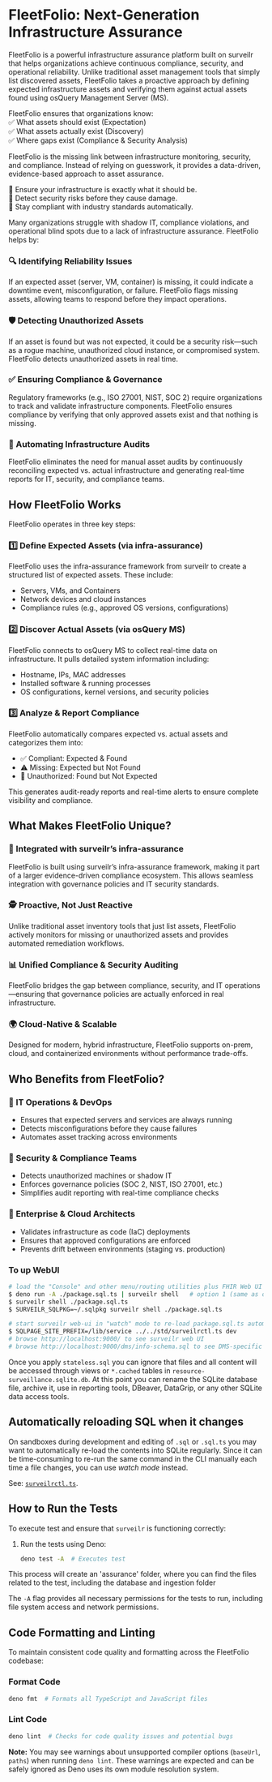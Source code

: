 # FleetFolio: Next-Generation Infrastructure Assurance

FleetFolio is a powerful infrastructure assurance platform built on surveilr
that helps organizations achieve continuous compliance, security, and
operational reliability. Unlike traditional asset management tools that simply
list discovered assets, FleetFolio takes a proactive approach by defining
expected infrastructure assets and verifying them against actual assets found
using osQuery Management Server (MS).

FleetFolio ensures that organizations know:\
✅ What assets should exist (Expectation)\
✅ What assets actually exist (Discovery)\
✅ Where gaps exist (Compliance & Security Analysis)

FleetFolio is the missing link between infrastructure monitoring, security, and
compliance. Instead of relying on guesswork, it provides a data-driven,
evidence-based approach to asset assurance.

🔹 Ensure your infrastructure is exactly what it should be.\
🔹 Detect security risks before they cause damage.\
🔹 Stay compliant with industry standards automatically.

Many organizations struggle with shadow IT, compliance violations, and
operational blind spots due to a lack of infrastructure assurance. FleetFolio
helps by:

### 🔍 Identifying Reliability Issues

If an expected asset (server, VM, container) is missing, it could indicate a
downtime event, misconfiguration, or failure. FleetFolio flags missing assets,
allowing teams to respond before they impact operations.

### 🛡️ Detecting Unauthorized Assets

If an asset is found but was not expected, it could be a security risk—such as a
rogue machine, unauthorized cloud instance, or compromised system. FleetFolio
detects unauthorized assets in real time.

### ✅ Ensuring Compliance & Governance

Regulatory frameworks (e.g., ISO 27001, NIST, SOC 2) require organizations to
track and validate infrastructure components. FleetFolio ensures compliance by
verifying that only approved assets exist and that nothing is missing.

### 🚀 Automating Infrastructure Audits

FleetFolio eliminates the need for manual asset audits by continuously
reconciling expected vs. actual infrastructure and generating real-time reports
for IT, security, and compliance teams.

## How FleetFolio Works

FleetFolio operates in three key steps:

### 1️⃣ Define Expected Assets (via infra-assurance)

FleetFolio uses the infra-assurance framework from surveilr to create a
structured list of expected assets. These include:

- Servers, VMs, and Containers
- Network devices and cloud instances
- Compliance rules (e.g., approved OS versions, configurations)

### 2️⃣ Discover Actual Assets (via osQuery MS)

FleetFolio connects to osQuery MS to collect real-time data on infrastructure.
It pulls detailed system information including:

- Hostname, IPs, MAC addresses
- Installed software & running processes
- OS configurations, kernel versions, and security policies

### 3️⃣ Analyze & Report Compliance

FleetFolio automatically compares expected vs. actual assets and categorizes
them into:

- ✅ Compliant: Expected & Found
- ⚠️ Missing: Expected but Not Found
- 🚨 Unauthorized: Found but Not Expected

This generates audit-ready reports and real-time alerts to ensure complete
visibility and compliance.

## What Makes FleetFolio Unique?

### 🔗 Integrated with surveilr’s infra-assurance

FleetFolio is built using surveilr’s infra-assurance framework, making it part
of a larger evidence-driven compliance ecosystem. This allows seamless
integration with governance policies and IT security standards.

### 🕵️ Proactive, Not Just Reactive

Unlike traditional asset inventory tools that just list assets, FleetFolio
actively monitors for missing or unauthorized assets and provides automated
remediation workflows.

### 📊 Unified Compliance & Security Auditing

FleetFolio bridges the gap between compliance, security, and IT
operations—ensuring that governance policies are actually enforced in real
infrastructure.

### 🌍 Cloud-Native & Scalable

Designed for modern, hybrid infrastructure, FleetFolio supports on-prem, cloud,
and containerized environments without performance trade-offs.

## Who Benefits from FleetFolio?

### 🔹 IT Operations & DevOps

- Ensures that expected servers and services are always running
- Detects misconfigurations before they cause failures
- Automates asset tracking across environments

### 🔹 Security & Compliance Teams

- Detects unauthorized machines or shadow IT
- Enforces governance policies (SOC 2, NIST, ISO 27001, etc.)
- Simplifies audit reporting with real-time compliance checks

### 🔹 Enterprise & Cloud Architects

- Validates infrastructure as code (IaC) deployments
- Ensures that approved configurations are enforced
- Prevents drift between environments (staging vs. production)

### To up WebUI

```bash
# load the "Console" and other menu/routing utilities plus FHIR Web UI (both are same, just run one)
$ deno run -A ./package.sql.ts | surveilr shell   # option 1 (same as option 2)
$ surveilr shell ./package.sql.ts    
$ SURVEILR_SQLPKG=~/.sqlpkg surveilr shell ./package.sql.ts             # option 2 (same as option 1)

# start surveilr web-ui in "watch" mode to re-load package.sql.ts automatically
$ SQLPAGE_SITE_PREFIX=/lib/service ../../std/surveilrctl.ts dev
# browse http://localhost:9000/ to see surveilr web UI
# browse http://localhost:9000/dms/info-schema.sql to see DMS-specific schema
```

Once you apply `stateless.sql` you can ignore that files and all content will be
accessed through views or `*.cached` tables in
`resource-surveillance.sqlite.db`. At this point you can rename the SQLite
database file, archive it, use in reporting tools, DBeaver, DataGrip, or any
other SQLite data access tools.

## Automatically reloading SQL when it changes

On sandboxes during development and editing of `.sql` or `.sql.ts` you may want
to automatically re-load the contents into SQLite regularly. Since it can be
time-consuming to re-run the same command in the CLI manually each time a file
changes, you can use _watch mode_ instead.

See: [`surveilrctl.ts`](../../std/surveilrctl.ts).

## How to Run the Tests

To execute test and ensure that `surveilr` is functioning correctly:

1. Run the tests using Deno:

   ```bash
   deno test -A  # Executes test
   ```

This process will create an 'assurance' folder, where you can find the files
related to the test, including the database and ingestion folder

The `-A` flag provides all necessary permissions for the tests to run, including
file system access and network permissions.

## Code Formatting and Linting

To maintain consistent code quality and formatting across the FleetFolio
codebase:

### Format Code

```bash
deno fmt  # Formats all TypeScript and JavaScript files
```

### Lint Code

```bash
deno lint  # Checks for code quality issues and potential bugs
```

**Note:** You may see warnings about unsupported compiler options (`baseUrl`,
`paths`) when running `deno lint`. These warnings are expected and can be safely
ignored as Deno uses its own module resolution system.

